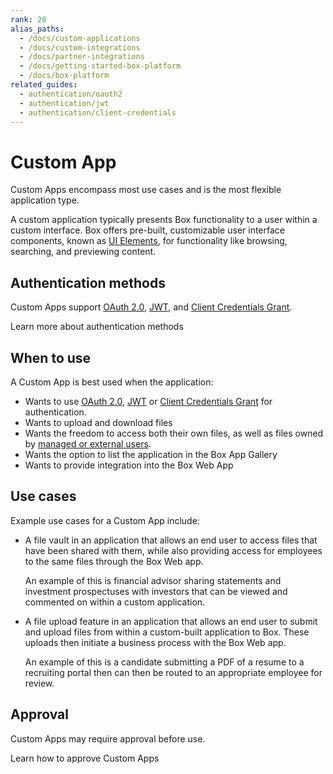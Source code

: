 ```yaml
---
rank: 20
alias_paths:
  - /docs/custom-applications
  - /docs/custom-integrations
  - /docs/partner-integrations
  - /docs/getting-started-box-platform
  - /docs/box-platform
related_guides:
  - authentication/oauth2
  - authentication/jwt
  - authentication/client-credentials
---
```


# Custom App

Custom Apps encompass most use cases and is the most flexible application type.

A custom application typically presents Box functionality to a user within a
custom interface. Box offers pre-built, customizable user interface components,
known as [UI Elements][uie], for functionality like browsing, searching, and 
previewing content.

## Authentication methods

Custom Apps support [OAuth 2.0][oauth2], [JWT][jwt], and 
[Client Credentials Grant][cc]. 

<CTA to='g://authentication/select'>
  Learn more about authentication methods
</CTA>

## When to use

A Custom App is best used when the application:

- Wants to use [OAuth 2.0][oauth2], [JWT][jwt] or 
 [Client Credentials Grant][cc] for authentication.
- Wants to upload and download files
- Wants the freedom to access both their own files, as well as files owned by
  [managed or external users][users].
- Wants the option to list the application in the Box App Gallery
- Wants to provide integration into the Box Web App

## Use cases

Example use cases for a Custom App include:

- A file vault in an application that allows an end user to access files that
  have been shared with them, while also providing access for employees to the
  same files through the Box Web app.

  An example of this is financial advisor sharing statements and investment
  prospectuses with investors that can be viewed and commented on within a 
  custom application.

- A file upload feature in an application that allows an end user to submit and
  upload files from within a custom-built application to Box. These uploads then
  initiate a business process with the Box Web app.

  An example of this is a candidate submitting a PDF of a resume to a
  recruiting portal then can then be routed to an appropriate employee for
  review.

## Approval

Custom Apps may require approval before use. 

<CTA to='g://authorization/custom-app-approval'>
  Learn how to approve Custom Apps
</CTA>

[oauth2]: g://authentication/oauth2
[jwt]: g://authentication/jwt
[cc]: g://authentication/client-credentials/
[uie]: g://embed/ui-elements/
[users]: g;//getting-started/user-types/managed-users/
